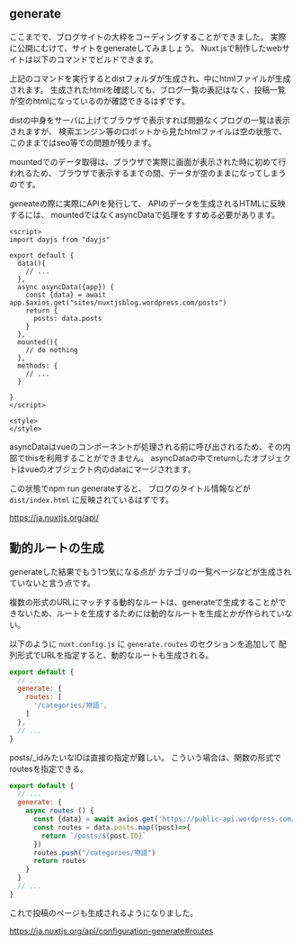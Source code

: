 ## generate 

ここまでで、ブログサイトの大枠をコーディングすることができました。
実際に公開にむけて、サイトをgenerateしてみましょう。
Nuxt.jsで制作したwebサイトは以下のコマンドでビルドできます。


上記のコマンドを実行するとdistフォルダが生成され、中にhtmlファイルが生成されます。
生成されたhtmlを確認しても、ブログ一覧の表記はなく、投稿一覧が空のhtmlになっているのが確認できるはずです。

distの中身をサーバに上げてブラウザで表示すれば問題なくブログの一覧は表示されますが、
検索エンジン等のロボットから見たhtmlファイルは空の状態で、このままではseo等での問題が残ります。

mountedでのデータ取得は、ブラウザで実際に画面が表示された時に初めて行われるため、
ブラウザで表示するまでの間、データが空のままになってしまうのです。

geneateの際に実際にAPIを発行して、
APIのデータを生成されるHTMLに反映するには、
mountedではなくasyncDataで処理をすすめる必要があります。

```vue
<script>
import dayjs from "dayjs"

export default {
  data(){
    // ...
  },
  async asyncData({app}) {
    const {data} = await app.$axios.get("sites/nuxtjsblog.wordpress.com/posts")
    return {
      posts: data.posts
    }
  },
  mounted(){
    // do nothing
  },
  methods: {
    // ...
  }

}
</script>

<style>
</style>

```

asyncDataはvueのコンポーネントが処理される前に呼び出されるため、その内部でthisを利用することができません。
asyncDataの中でreturnしたオブジェクトはvueのオブジェクト内のdataにマージされます。

この状態でnpm run generateすると、
ブログのタイトル情報などが `dist/index.html` に反映されているはずです。

https://ja.nuxtjs.org/api/

## 動的ルートの生成

generateした結果でもう1つ気になる点が  カテゴリの一覧ページなどが生成されていないと言う点です。

複数の形式のURLにマッチする動的なルートは、generateで生成することができないため、ルートを生成するためには動的なルートを生成とかが作られていない。

以下のように `nuxt.config.js` に
`generate.routes` のセクションを追加して
配列形式でURLを指定すると、動的なルートも生成される。

```js
export default {
  // ...
  generate: {
    routes: [
      '/categories/物語',
    ]
  },
  // ...
}
```

posts/_idみたいなIDは直接の指定が難しい。
こういう場合は、関数の形式でroutesを指定できる。

```js
export default {
  // ...
  generate: {
    async routes () {
      const {data} = await axios.get('https://public-api.wordpress.com/rest/v1.1/sites/nuxtjsblog.wordpress.com/posts')
      const routes = data.posts.map((post)=>{
        return `/posts/${post.ID}`
      })
      routes.push("/categories/物語")
      return routes
    }
  }
  // ...
}
```

これで投稿のページも生成されるようになりました。

https://ja.nuxtjs.org/api/configuration-generate#routes
